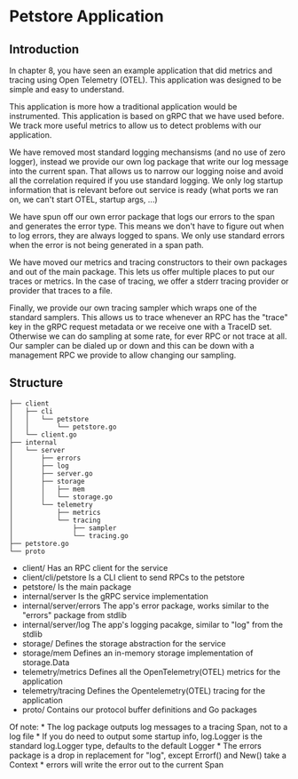 # Petstore Application

## Introduction

In chapter 8, you have seen an example application that did metrics and tracing using Open Telemetry (OTEL). This application was designed to be simple and easy to understand.

This application is more how a traditional application would be instrumented. This application is based on gRPC that we have used before. We track more useful metrics to allow us to detect problems with our application.

We have removed most standard logging mechansisms (and no use of zero logger), instead we provide our own log package that write our log message into the current span. That allows us to narrow our logging noise and avoid all the correlation required if you use standard logging. We only log startup information that is relevant before out service is ready (what ports we ran on, we can't start OTEL, startup args, ...)

We have spun off our own error package that logs our errors to the span and generates the error type.  This means we don't have to figure out when to log errors, they are always logged to spans. We only use standard errors when the error is not being generated in a span path.

We have moved our metrics and tracing constructors to their own packages and out of the main package. This lets us offer multiple places to put our traces or metrics. In the case of tracing, we offer a stderr tracing provider or provider that traces to a file.

Finally, we provide our own tracing sampler which wraps one of the standard samplers. This allows us to trace whenever an RPC has the "trace" key in the gRPC request metadata or we receive one with a TraceID set. Otherwise we can do sampling at some rate, for ever RPC or not trace at all. Our sampler can be dialed up or down and this can be down with a management RPC we provide to allow changing our sampling.

## Structure

```
├── client
│   ├── cli
│   │   └── petstore
│   │       └── petstore.go
│   └── client.go
├── internal
│   └── server
│       ├── errors
│       ├── log
│       ├── server.go
│       ├── storage
│       │   ├── mem
│       │   └── storage.go
│       └── telemetry
│           ├── metrics
│           └── tracing
│               ├── sampler
│               └── tracing.go
├── petstore.go
└── proto
```

* client/ Has an RPC client for the service
* client/cli/petstore Is a CLI client to send RPCs to the petstore
* petstore/ Is the main package
* internal/server Is the gRPC service implementation
* internal/server/errors The app's error package, works similar to the "errors" package from stdlib
* internal/server/log The app's logging pacakge, similar to "log" from the stdlib
* storage/ Defines the storage abstraction for the service
* storage/mem Defines an in-memory storage implementation of storage.Data
* telemetry/metrics Defines all the OpenTelemetry(OTEL) metrics for the application
* telemetry/tracing Defines the Opentelemetry(OTEL) tracing for the application
* proto/ Contains our protocol buffer definitions and Go packages

Of note:
	* The log package outputs log messages to a tracing Span, not to a log file
	* If you do need to output some startup info, log.Logger is the standard log.Logger type, defaults to the default Logger
	* The errors package is a drop in replacement for "log", except Errorf() and New() take a Context
	* errors will write the error out to the current Span


